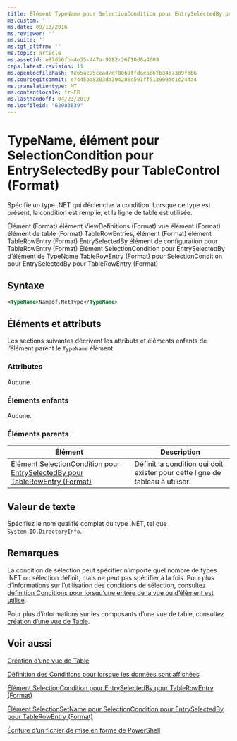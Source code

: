 ```yaml
---
title: Élément TypeName pour SelectionCondition pour EntrySelectedBy pour la table (Format) | Microsoft Docs
ms.custom: ''
ms.date: 09/13/2016
ms.reviewer: ''
ms.suite: ''
ms.tgt_pltfrm: ''
ms.topic: article
ms.assetid: e97d56fb-4e35-447a-9282-26f10d0a4609
caps.latest.revision: 11
ms.openlocfilehash: fe65ac95cead7df0069ffdae666fb34b7309fbb6
ms.sourcegitcommit: e7445ba8203da304286c591ff513900ad1c244a4
ms.translationtype: MT
ms.contentlocale: fr-FR
ms.lasthandoff: 04/23/2019
ms.locfileid: "62083839"
---
```

# <a name="typename-element-for-selectioncondition-for-entryselectedby-for-tablecontrol-format"></a>TypeName, élément pour SelectionCondition pour EntrySelectedBy pour TableControl (Format)

Spécifie un type .NET qui déclenche la condition. Lorsque ce type est présent, la condition est remplie, et la ligne de table est utilisée.

Élément (Format) élément ViewDefinitions (Format) vue élément (Format) élément de table (Format) TableRowEntries, élément (Format) élément TableRowEntry (Format) EntrySelectedBy élément de configuration pour TableRowEntry (Format) Élément SelectionCondition pour EntrySelectedBy d’élément de TypeName TableRowEntry (Format) pour SelectionCondition pour EntrySelectedBy pour TableRowEntry (Format)

## <a name="syntax"></a>Syntaxe

```xml
<TypeName>Nameof.NetType</TypeName>
```

## <a name="attributes-and-elements"></a>Éléments et attributs

Les sections suivantes décrivent les attributs et éléments enfants de l’élément parent le `TypeName` élément.

### <a name="attributes"></a>Attributes

Aucune.

### <a name="child-elements"></a>Éléments enfants

Aucune.

### <a name="parent-elements"></a>Éléments parents

|Élément|Description|
|-------------|-----------------|
|[Élément SelectionCondition pour EntrySelectedBy pour TableRowEntry (Format)](./selectioncondition-element-for-entryselectedby-for-tablecontrol-format.md)|Définit la condition qui doit exister pour cette ligne de tableau à utiliser.|

## <a name="text-value"></a>Valeur de texte

Spécifiez le nom qualifié complet du type .NET, tel que `System.IO.DirectoryInfo`.

## <a name="remarks"></a>Remarques

La condition de sélection peut spécifier n’importe quel nombre de types .NET ou sélection définit, mais ne peut pas spécifier à la fois. Pour plus d’informations sur l’utilisation des conditions de sélection, consultez [définition Conditions pour lorsqu’une entrée de la vue ou d’élément est utilisé](./defining-conditions-for-displaying-data.md).

Pour plus d’informations sur les composants d’une vue de table, consultez [création d’une vue de Table](./creating-a-table-view.md).

## <a name="see-also"></a>Voir aussi

[Création d’une vue de Table](./creating-a-table-view.md)

[Définition des Conditions pour lorsque les données sont affichées](./defining-conditions-for-displaying-data.md)

[Élément SelectionCondition pour EntrySelectedBy pour TableRowEntry (Format)](./selectioncondition-element-for-entryselectedby-for-tablecontrol-format.md)

[Élément SelectionSetName pour SelectionCondition pour EntrySelectedBy pour TableRowEntry (Format)](./selectionsetname-element-for-selectioncondition-for-entryselectedby-for-tablecontrol-format.md)

[Écriture d’un fichier de mise en forme de PowerShell](./writing-a-powershell-formatting-file.md)
